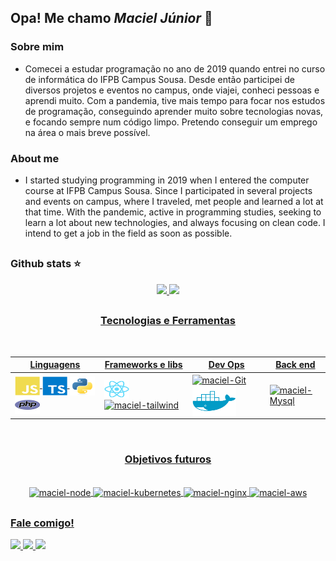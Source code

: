 ## Opa! Me chamo ***Maciel Júnior*** 🎷

### Sobre mim
  - Comecei a estudar programação no ano de 2019 quando entrei no curso de informática do IFPB Campus Sousa. Desde então participei de diversos projetos e eventos no campus, onde viajei, conheci pessoas e aprendi muito. Com a pandemia, tive mais tempo para focar nos estudos de programação, conseguindo aprender muito sobre tecnologias novas, e focando sempre num código limpo. Pretendo conseguir um emprego na área o mais breve possível.
  
### About me
  - I started studying programming in 2019 when I entered the computer course at IFPB Campus Sousa. Since I participated in several projects and events on campus, where I traveled, met people and learned a lot at that time. With the pandemic, active in programming studies, seeking to learn a lot about new technologies, and always focusing on clean code. I intend to get a job in the field as soon as possible.

##

### Github stats ⭐

<div align="center">
  <a href="https://github.com/Maciel64">
  <img height="180em" src="https://github-readme-stats.vercel.app/api?username=Maciel64&show_icons=true&theme=synthwave&include_all_commits=true&count_private=true"/>
  <img height="180em" src="https://github-readme-stats.vercel.app/api/top-langs/?username=Maciel64&layout=compact&langs_count=7&theme=synthwave&hide=shell"/>
</div>
  
##
  
<h3 align="center">Tecnologias e Ferramentas</h3>
<br>
<table align="center" width="max-content">
  <thead>
    <tr>
      <th>Linguagens</th>
      <th>Frameworks e libs</th>
      <th>Dev Ops</th>
      <th>Back end</th>
    </tr>
  </thead>
  <tbody>
    <tr>
      <td>
        <img align="center" alt="maciel-Js" height="30" width="40" src="https://raw.githubusercontent.com/devicons/devicon/master/icons/javascript/javascript-plain.svg">
        <img align="center" alt="maciel-Ts" height="30" width="40" src="https://raw.githubusercontent.com/devicons/devicon/master/icons/typescript/typescript-plain.svg">
        <img align="center" alt="maciel-Python" height="30" width="40" src="https://raw.githubusercontent.com/devicons/devicon/master/icons/python/python-original.svg">
        <img align="center" alt="maciel-PHP" height="30" width="40" src="https://raw.githubusercontent.com/devicons/devicon/master/icons/php/php-original.svg">
      </td>
      <td>
        <img align="center" alt="maciel-React" height="30" width="40" src="https://raw.githubusercontent.com/devicons/devicon/master/icons/react/react-original.svg">
        <img align="center" alt="maciel-tailwind" height="30" width="40" src="https://cdn.jsdelivr.net/gh/devicons/devicon/icons/tailwindcss/tailwindcss-plain.svg" />
      </td>
      <td>
        <img align="center" alt="maciel-Git" height="30" width="40" src="https://cdn.jsdelivr.net/gh/devicons/devicon/icons/git/git-original.svg" />
	<img align="center" alt="maciel-docker" height="50" width="70" src="https://raw.githubusercontent.com/devicons/devicon/master/icons/docker/docker-plain.svg">
      </td>
      <td>
        <img align="center" alt="maciel-Mysql" height="30" width="40" src="https://cdn.jsdelivr.net/gh/devicons/devicon/icons/mysql/mysql-original.svg" />
      </td>
    </tr>
  </tbody>
<table>
  
  <br>
  
<h3 align="center">Objetivos futuros</h3>
<div align="center"><br>
  <img align="center" alt="maciel-node" height="50" width="70" src="https://cdn.jsdelivr.net/gh/devicons/devicon/icons/nodejs/nodejs-original.svg"/>
	<img align="center" alt="maciel-kubernetes" height="50" width="70" src="https://cdn.jsdelivr.net/gh/devicons/devicon/icons/kubernetes/kubernetes-plain-wordmark.svg"/>
	<img align="center" alt="maciel-nginx" height="50" width="70" src="https://cdn.jsdelivr.net/gh/devicons/devicon/icons/nginx/nginx-original.svg"/>
  <img align="center" alt="maciel-aws" height="50" width="70" src="https://cdn.jsdelivr.net/gh/devicons/devicon/icons/amazonwebservices/amazonwebservices-original.svg"/>
</div>
  
 ##
 
 ### Fale comigo!
  
 <div>
    <a href = "mailto:macielsuassuna14@gmail.com" target="_blank">
      <img src="https://img.shields.io/badge/-Gmail-%23333?style=for-the-badge&logo=gmail&logoColor=white">
    </a>
    <a href="https://www.linkedin.com/in/maciel-suassuna-85b9b4209/" target="_blank">
      <img src="https://img.shields.io/badge/-LinkedIn-%230077B5?style=for-the-badge&logo=linkedin&logoColor=white">
    </a>
    <a href="https://api.whatsapp.com/send?phone=5584996483096" target="_blank">
      <img src="https://img.shields.io/badge/WhatsApp-25D366?style=for-the-badge&logo=whatsapp&logoColor=white">
    </a>
  </div>

